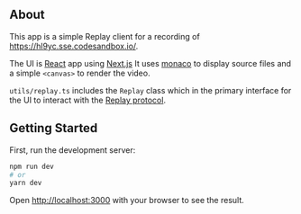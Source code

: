 ## About

This app is a simple Replay client for a recording of https://hl9yc.sse.codesandbox.io/.

The UI is [React](https://reactjs.org/) app using [Next.js](https://nextjs.org/) It uses [monaco](https://microsoft.github.io/monaco-editor/) to display source files and a simple `<canvas>` to render the video.

`utils/replay.ts` includes the `Replay` class which in the primary interface for the UI to interact with the [Replay protocol](https://replay.io/protocol).

## Getting Started

First, run the development server:

```bash
npm run dev
# or
yarn dev
```

Open [http://localhost:3000](http://localhost:3000) with your browser to see the result.
